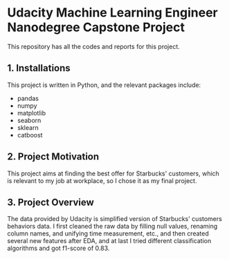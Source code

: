 # Udacity Machine Learning Engineer Nanodegree Capstone Project
This repository has all the codes and reports for this project.

## 1. Installations
This project is written in Python, and the relevant packages include:
- pandas
- numpy
- matplotlib
- seaborn
- sklearn
- catboost

## 2. Project Motivation
This project aims at finding the best offer for Starbucks' customers, which is relevant to my job at workplace, so I chose it as my final project. 

## 3. Project Overview
The data provided by Udacity is simplified version of Starbucks' customers behaviors data. I first cleaned the raw data by filling null values, renaming column names, and unifying time measurement, etc., and then created several new features after EDA, and at last I tried different classification algorithms and got f1-score of 0.83.